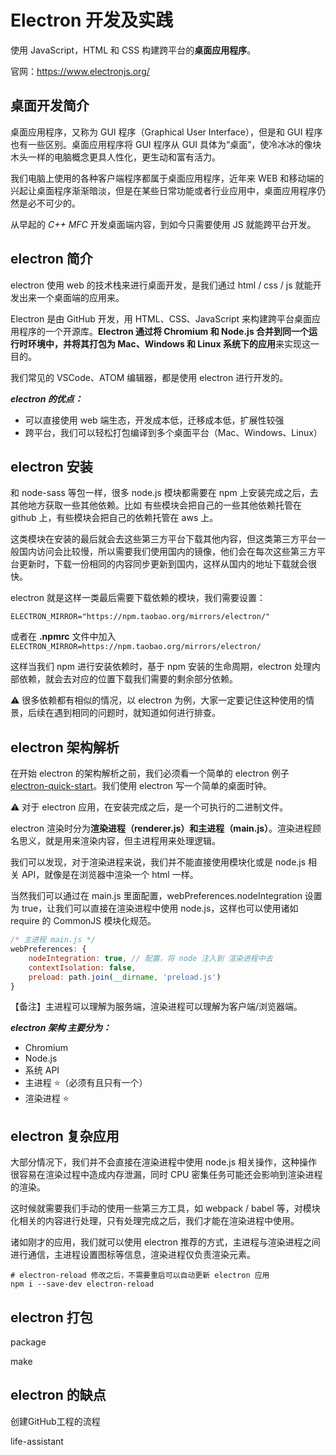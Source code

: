 # Electron 开发及实践

使用 JavaScript，HTML 和 CSS 构建跨平台的**桌面应用程序**。

官网：<https://www.electronjs.org/>

## 桌面开发简介

桌面应用程序，又称为 GUI 程序（Graphical User Interface），但是和 GUI 程序也有一些区别。桌面应用程序将 GUI 程序从 GUI 具体为“桌面”，使冷冰冰的像块木头一样的电脑概念更具人性化，更生动和富有活力。

我们电脑上使用的各种客户端程序都属于桌面应用程序，近年来 WEB 和移动端的兴起让桌面程序渐渐暗淡，但是在某些日常功能或者行业应用中，桌面应用程序仍然是必不可少的。

从早起的 *C++ MFC* 开发桌面端内容，到如今只需要使用 JS 就能跨平台开发。

## electron 简介

electron 使用 web 的技术栈来进行桌面开发，是我们通过 html / css / js 就能开发出来一个桌面端的应用来。

Electron 是由 GitHub 开发，用 HTML、CSS、JavaScript 来构建跨平台桌面应用程序的一个开源库。**Electron 通过将 Chromium 和 Node.js 合并到同一个运行时环境中，并将其打包为 Mac、Windows 和 Linux 系统下的应用**来实现这一目的。

我们常见的 VSCode、ATOM 编辑器，都是使用 electron 进行开发的。

***electron 的优点：***

* 可以直接使用 web 端生态，开发成本低，迁移成本低，扩展性较强
* 跨平台，我们可以轻松打包编译到多个桌面平台（Mac、Windows、Linux）

## electron 安装

和 node-sass 等包一样，很多 node.js 模块都需要在 npm 上安装完成之后，去其他地方获取一些其他依赖。比如 有些模块会把自己的一些其他依赖托管在 github 上，有些模块会把自己的依赖托管在 aws 上。

这类模块在安装的最后就会去这些第三方平台下载其他内容，但这类第三方平台一般国内访问会比较慢，所以需要我们使用国内的镜像，他们会在每次这些第三方平台更新时，下载一份相同的内容同步更新到国内，这样从国内的地址下载就会很快。

electron 就是这样一类最后需要下载依赖的模块，我们需要设置：

```shell
ELECTRON_MIRROR="https://npm.taobao.org/mirrors/electron/"
```

或者在 **.npmrc** 文件中加入 `ELECTRON_MIRROR=https://npm.taobao.org/mirrors/electron/`

这样当我们 npm 进行安装依赖时，基于 npm 安装的生命周期，electron 处理内部依赖，就会去对应的位置下载我们需要的剩余部分依赖。

⚠️ 很多依赖都有相似的情况，以 electron 为例，大家一定要记住这种使用的情景，后续在遇到相同的问题时，就知道如何进行排查。

## electron 架构解析

在开始 electron 的架构解析之前，我们必须看一个简单的 electron 例子 [electron-quick-start](https://github.com/electron/electron-quick-start)。我们使用 electron 写一个简单的桌面时钟。

⚠️ 对于 electron 应用，在安装完成之后，是一个可执行的二进制文件。

electron 渲染时分为**渲染进程（renderer.js）**和**主进程（main.js）**。渲染进程顾名思义，就是用来渲染内容，但主进程用来处理逻辑。

我们可以发现，对于渲染进程来说，我们并不能直接使用模块化或是 node.js 相关 API，就像是在浏览器中渲染一个 html 一样。

当然我们可以通过在 main.js 里面配置，webPreferences.nodeIntegration 设置为 true，让我们可以直接在渲染进程中使用 node.js，这样也可以使用诸如 require 的 CommonJS 模块化规范。

```js
/* 主进程 main.js */
webPreferences: {
    nodeIntegration: true, // 配置，将 node 注入到 渲染进程中去
    contextIsolation: false,
    preload: path.join(__dirname, 'preload.js')
}
```

【备注】主进程可以理解为服务端，渲染进程可以理解为客户端/浏览器端。

***electron 架构 主要分为：***

* Chromium
* Node.js
* 系统 API
* 主进程 ⭐️（必须有且只有一个）
* 渲染进程 ⭐️

## electron 复杂应用

大部分情况下，我们并不会直接在渲染进程中使用 node.js 相关操作，这种操作很容易在渲染过程中造成内存泄漏，同时 CPU 密集任务可能还会影响到渲染进程的渲染。

这时候就需要我们手动的使用一些第三方工具，如 webpack / babel 等，对模块化相关的内容进行处理，只有处理完成之后，我们才能在渲染进程中使用。

诸如刚才的应用，我们就可以使用 electron 推荐的方式，主进程与渲染进程之间进行通信，主进程设置图标等信息，渲染进程仅负责渲染元素。

```shell
# electron-reload 修改之后，不需要重启可以自动更新 electron 应用
npm i --save-dev electron-reload
```

## electron 打包

package

make

## electron 的缺点

创建GitHub工程的流程

life-assistant

